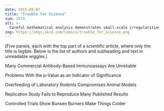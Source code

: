 ```yaml
---
date: 2015-09-07
title: "Trouble for Science"
num: 1574
alt: >-
  Careful mathematical analysis demonstrates small-scale irregularities in Gaussian distribution
img: https://imgs.xkcd.com/comics/trouble_for_science.png
---
```

[Five panels, each with the top part of a scientific article, where only the title is legible. Below is the list of authors and subheading and text in unreadable wiggles.]

Many Commercial Antibody-Based Immunoassays Are Unreliable

Problems With the p-Value as an Indicator of Significance

Overfeeding of Laboratory Rodents Compromises Animal Models

Replication Study Fails to Reproduce Many Published Results

Controlled Trials Show Bunsen Burners Make Things Colder